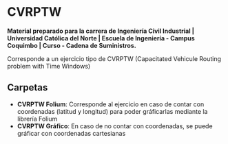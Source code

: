 # CVRPTW 
**Material preparado para la carrera de Ingeniería Civil Industrial | Universidad Católica del Norte | Escuela de Ingeniería - Campus Coquimbo | Curso - Cadena de Suministros.**

Corresponde a un ejercicio tipo de CVRPTW (Capacitated Vehicule Routing problem with Time Windows)


## Carpetas

* **CVRPTW Folium**: Corresponde al ejercicio en caso de contar con coordenadas (latitud y longitud) para poder gráficarlas mediante la librería Folium
* **CVRPTW Gráfico**: En caso de no contar con coordenadas, se puede gráficar con coordenadas cartesianas




